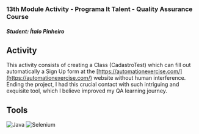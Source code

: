 ### 13th Module Activity - Programa It Talent - Quality Assurance Course

##### Student: Ítalo Pinheiro

## Activity
This activity consists of creating a Class
(CadastroTest) which can fill out automatically
a Sign Up form at the [https://automationexercise.com/](https://automationexercise.com/) 
website without human interference. Ending the project, I had this crucial contact with such intriguing and exquisite tool, which I believe improved my QA learning journey.

## Tools
![Java](https://img.shields.io/badge/java-%23ED8B00.svg?style=for-the-badge&logo=openjdk&logoColor=white)
![Selenium](https://img.shields.io/badge/-selenium-%43B02A?style=for-the-badge&logo=selenium&logoColor=white) 
